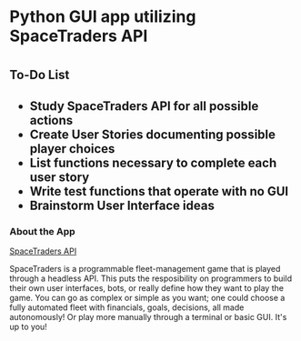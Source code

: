 <h1>Python GUI app utilizing SpaceTraders API<h1>

<h2>To-Do List<h2>
<ul>
 <li>Study SpaceTraders API for all possible actions</li>
 <li>Create User Stories documenting possible player choices</li>
 <li>List functions necessary to complete each user story</li>
 <li>Write test functions that operate with no GUI</li>
 <li>Brainstorm User Interface ideas</li>
</ul>

<h3>About the App</h3>
<a href="https://docs.spacetraders.io/">SpaceTraders API</a>
<p>SpaceTraders is a programmable fleet-management game that is played through a headless API. 
 This puts the resposibility on programmers to build their own user interfaces, bots, or really 
 define how they want to play the game. You can go as complex or simple as you want; one could choose a fully automated fleet with financials, goals, decisions, all made autonomously! Or play more manually through a terminal or basic GUI. It's up to you!</p>
